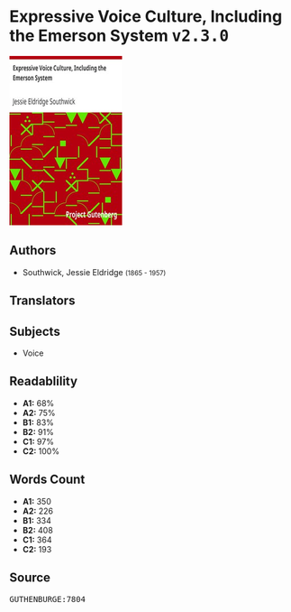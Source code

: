 # Expressive Voice Culture, Including the Emerson System <kbd>v2.3.0</kbd>

![](./cover.medium.jpg "")

## Authors


 - Southwick, Jessie Eldridge <small>(1865 - 1957)</small>

## Translators



## Subjects


 - Voice

## Readablility


 - **A1:** 68%
 - **A2:** 75%
 - **B1:** 83%
 - **B2:** 91%
 - **C1:** 97%
 - **C2:** 100%

## Words Count


 - **A1:** 350
 - **A2:** 226
 - **B1:** 334
 - **B2:** 408
 - **C1:** 364
 - **C2:** 193

## Source


<kbd>GUTHENBURGE:7804</kbd>
